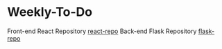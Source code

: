 # Weekly-To-Do
Front-end React Repository
[react-repo](https://github.com/cliffchen95/weekly-to-do-react)
Back-end Flask Repository
[flask-repo](https://github.com/cliffchen95/weekly-to-do-api)
